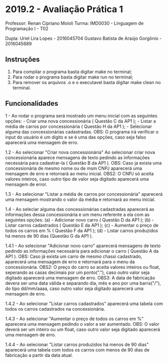 # 2019.2 - Avaliação Prática 1
Professor:  Renan Cipriano Moioli
Turma:  IMD0030 - Linguagem de Programação I - T02

Dupla:  Uriel Lira Lopes - 2016045704
        Gustavo Batista de Araújo Gorgônio - 2016045689

## Instruções
1. Para compilar o programa basta digitar make no terminal;
2. Para rodar o programa basta digitar make run no terminal;
3. Para remover os arquivos .o e o executavel basta digitar make clean no terminal.

## Funcionalidades
1 - Ao rodar o programa será mostrado um menu inicial com as seguintes opções:
        - Criar uma nova concessionária ( Questão C da AP1 );
        - Listar a média de carros por concessionária ( Questão H da AP1 );
        - Selecionar alguma das concessionárias cadastradas.
    OBS: O programa irá verificar o input do usuário é um digito e se é uma das opções, caso seja falso aparecerá uma mensagem de erro.

1.2 - Ao selecionar "Criar nova concessionária"
    Ao selecionar criar nova concessionária aparece mensagens de texto pedindo as informações necessária para cadastrar-la ( Questão B da AP1 ).
    OBS: Caso ja exista uma concessionária de mesmo nome ou de msm CNPJ aparecerá uma mensagem de erro e retornará ao menu inicial.
    OBS2: O CNPJ só aceita valores inteiros, caso outro tipo de valor seja digitado aparecerá uma mensagem de error.

1.3 - Ao selecionar "Listar a média de carros por concessionária" aparecerá uma mensagem mostrando o valor da média e retornará ao menu inicial.

1.4 - Ao seleciar alguma das concessionárias cadastradas aparecerá as informações dessa concessionária e um menu referente a ela com as seguintes opções:
    (a) - Adicionar novo carro ( Questão D da AP1 );
    (b) - Listar carros cadastrados ( Questão E da AP1 );
    (c) - Aumentar o preço de todos os carros em % ( Questão F da AP1 );
    (d) - Listar carros produzidos há menos de 90 dias (Questão G da AP1 ).

1.4.1 - Ao selecionar "Adicionar novo carro" aparecerá mensagens de texto pedindo as informações necessária para adicionar o carro ( Questão A da AP1 ).
        OBS: Caso já exista um carro de mesmo chassi cadastrado, aparecerá uma mensagem de erro e retornará para o menu da concessionária.
        OBS2: O preço do carro so aceita valores inteiros ou float, seperando as casas decimais por um ponto("."), caso outro valor seja digitado aparecerá uma mensagem de erro.
        OBS3: A data de fabricação devera ser uma data válida e separando dia, mês e ano por uma barra("/"), do tipo dd/mm/aaaa, caso outro valor seja digitado aparecerá uma mensagem de erro.

1.4.2 - Ao selecionar "Listar carros cadastrados" aparecerá uma tabela com todos os carros cadastrados na concessionária.

1.4.3 - Ao selecionar "Aumentar o preço de todos os carros em %" aparecera uma mensagem pedindo o valor a ser aumentado.
        OBS: O valor deverá ser um inteiro ou um float, caso outro valor seja digitado aparecerá uma mensagem de erro.

1.4.4 - Ao selecionar "Listar carros produzidos há menos de 90 dias" aparecerá uma tabela com todos os carros com menos de 90 dias de fabricação a partir da data atual.
